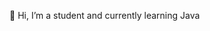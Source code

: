👋 Hi, I’m a student and currently learning Java

<!---
00cd00/00cd00 is a ✨ special ✨ repository because its `README.md` (this file) appears on your GitHub profile.
You can click the Preview link to take a look at your changes.
--->
